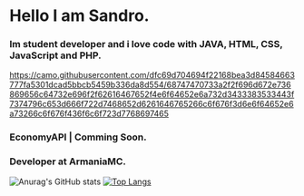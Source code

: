 # Hello I am Sandro.
### Im student developer and i love code with JAVA, HTML, CSS, JavaScript and PHP.
https://camo.githubusercontent.com/dfc69d704694f22168bea3d84584663777fa5301dcad5bbcb5459b336da8d554/68747470733a2f2f696d672e736869656c64732e696f2f62616467652f4e6f64652e6a732d3433383533443f7374796c653d666f722d7468652d6261646765266c6f676f3d6e6f64652e6a73266c6f676f436f6c6f723d7768697465
### EconomyAPI | Comming Soon.
### Developer at ArmaniaMC.
![Anurag's GitHub stats](https://github-readme-stats.vercel.app/api?username=Sandro642&show_icons=true&theme=onedark)
[![Top Langs](https://github-readme-stats.vercel.app/api/top-langs/?username=Sandro642&layout=compact)](https://github.com/Sandro642)
